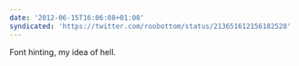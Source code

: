 ```yaml
---
date: '2012-06-15T16:06:08+01:00'
syndicated: 'https://twitter.com/roobottom/status/213651612156182528'
---
```

Font hinting, my idea of hell.
